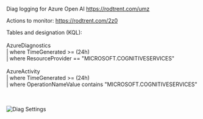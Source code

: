 Diag logging for Azure Open AI https://rodtrent.com/umz

Actions to monitor: https://rodtrent.com/2z0

Tables and designation (KQL):
<br><br>
AzureDiagnostics<br>
| where TimeGenerated >= (24h)<br>
| where ResourceProvider == "MICROSOFT.COGNITIVESERVICES"
<br>
<br>
AzureActivity<br>
| where TimeGenerated >= (24h)<br>
| where OperationNameValue contains "MICROSOFT.COGNITIVESERVICES"<br>

<br><br>
<img title="Diag Settings" alt="Diag Settings" src="https://github.com/rod-trent/OpenAISecurity/blob/main/Security/Sentinel/Docs/openailogs.png">
